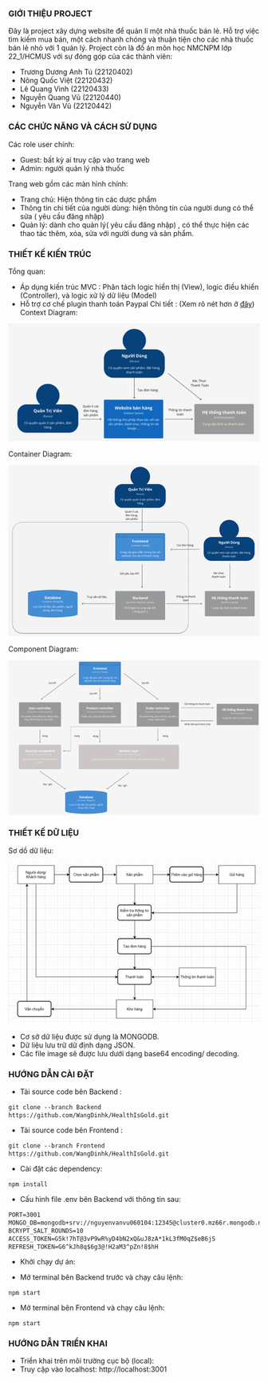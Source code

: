 ### GIỚI THIỆU PROJECT

Đây là project xây dựng website để quản lí một nhà thuốc bán lẻ. Hỗ trợ việc tìm kiếm mua bán, một cách nhanh chóng và thuận tiện cho các nhà thuốc bán lẻ nhỏ với 1 quản lý.
Project còn là đồ án môn học NMCNPM lớp 22_1/HCMUS với sự đóng góp của các thành viên:

- Trương Dương Anh Tú (22120402)
- Nông Quốc Việt (22120432)
- Lê Quang Vinh (22120433)
- Nguyễn Quang Vũ (22120440)
- Nguyễn Văn Vũ (22120442)

### CÁC CHỨC NĂNG VÀ CÁCH SỬ DỤNG

Các role user chính:

- Guest: bất kỳ ai truy cập vào trang web
- Admin: người quản lý nhà thuốc

Trang web gồm các màn hình chính:

- Trang chủ: Hiện thông tin các dược phẩm 
- Thông tin chi tiết của người dùng: hiện thông tin của người dung có thể sửa ( yêu cầu đăng nhập)
- Quản lý: dành cho quản lý( yêu cầu đăng nhập) , có thể thực hiện các thao tác thêm, xóa, sửa với người dung và sản phẩm.


### THIẾT KẾ KIẾN TRÚC
Tổng quan:
-	Áp dụng kiến trúc MVC : Phân tách logic hiển thị (View), logic điều khiển (Controller), và logic xử lý dữ liệu (Model)
-	Hỗ trợ cơ chế plugin thanh toán Paypal
Chi tiết :  (Xem rõ nét hơn ở [đây](https://www.figma.com/design/PWMPWzKTRswU7ngkBfr8WJ/The-C4-model-for-Figma-(Community)?node-id=103-401&p=f))
Context Diagram:

![Alt text](./contextDiagram.png)

Container Diagram:

![Alt text](./containerDiagram.png)

Component Diagram:

![Alt text](./componentDiagram.png)

### THIẾT KẾ DỮ LIỆU
Sơ dồ dữ liệu:

![Alt text](./so_do_du_lieu.png)

-	Cơ sở dữ liệu được sử dụng là MONGODB.
-	Dữ liệu lưu trữ dữ định dạng JSON.
-	Các file image sẽ được lưu dưới dạng base64 encoding/ decoding.

### HƯỚNG DẪN CÀI ĐẶT
- Tải source code bên Backend :
  
```terminal
git clone --branch Backend https://github.com/WangDinhk/HealthIsGold.git
```
- Tải source code bên Frontend :
```terminal
git clone --branch Frontend https://github.com/WangDinhk/HealthIsGold.git
```

- Cài đặt các dependency: 

```terminal
npm install
```
- Cấu hình file .env bên Backend với thông tin sau:
```terminal
PORT=3001
MONGO_DB=mongodb+srv://nguyenvanvu060104:12345@cluster0.mz66r.mongodb.net/
BCRYPT_SALT_ROUNDS=10
ACCESS_TOKEN=G5k!7hT@3vP9wR%yD4bN2xQ&uJ8zA*1kL3fM0qZ$eB6jS
REFRESH_TOKEN=G6^kJh8q$6g3@!H2aM3^pZn!8$hH
```
- Khởi chạy dự án:
+ Mở terminal bên Backend trước và chạy câu lệnh:  
```terminal
npm start
```

+ Mở terminal bên Frontend và chạy câu lệnh: 
```terminal
npm start
```
### HƯỚNG DẪN TRIỂN KHAI
- Triển khai trên môi trường cục bộ (local): 
- Truy cập vào localhost: http://localhost:3001
